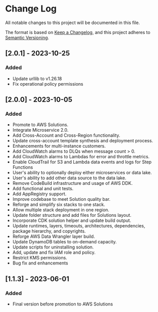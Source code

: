 # Change Log
All notable changes to this project will be documented in this file.

The format is based on [Keep a Changelog](https://keepachangelog.com/en/1.0.0/),
and this project adheres to [Semantic Versioning](https://semver.org/spec/v2.0.0.html).

## [2.0.1] - 2023-10-25
### Added
- Update urllib to v1.26.18
- Fix operational policy permissions

## [2.0.0] - 2023-10-05

### Added

- Promote to AWS Solutions.
- Integrate Microservice 2.0.
- Add Cross-Account and Cross-Region functionality.
- Update cross-account template synthesis and deployment process.
- Enhancements for multi-instance customers.
- Add CloudWatch alarms to DLQs when message count > 0.
- Add CloudWatch alarms to Lambdas for error and throttle metrics.
- Enable CloudTrail for S3 and Lambda data events and logs for Step Functions
- User's ability to optionally deploy either microservices or data lake.
- User's ability to add other data source to the data lake.
- Remove CodeBuild infrastructure and usage of AWS DDK.
- Add functional and unit tests.
- Add AppRegistry support.
- Improve codebase to meet Solution quality bar.
- Reforge and simplify six stacks to one stack. 
- Allow multiple stack deployment in one region. 
- Update folder structure and add files for Solutions layout.
- Incorporate CDK solution helper and update build output.
- Update runtimes, layers, timeouts, architectures, dependencies, package hierarchy, and copyrights.
- Reforge AWS Data Wrangler layer build.
- Update DynamoDB tables to on-demand capacity.
- Update scripts for uninstalling solution.
- Add, update and fix IAM role and policy.
- Restrict KMS permissions. 
- Bug fix and enhancements

## [1.1.3] - 2023-06-01

### Added

- Final version before promotion to AWS Solutions

